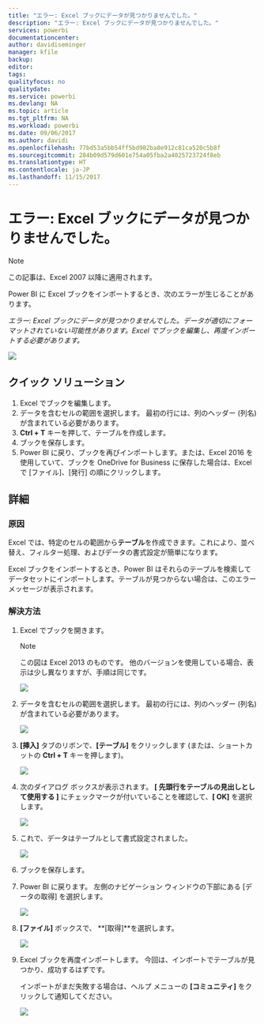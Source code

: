 ```yaml
---
title: "エラー: Excel ブックにデータが見つかりませんでした。"
description: "エラー: Excel ブックにデータが見つかりませんでした。"
services: powerbi
documentationcenter: 
author: davidiseminger
manager: kfile
backup: 
editor: 
tags: 
qualityfocus: no
qualitydate: 
ms.service: powerbi
ms.devlang: NA
ms.topic: article
ms.tgt_pltfrm: NA
ms.workload: powerbi
ms.date: 09/06/2017
ms.author: davidi
ms.openlocfilehash: 77bd53a5bb54ff5bd982ba8e912c81ca520c5b8f
ms.sourcegitcommit: 284b09d579d601e754a05fba2a4025723724f8eb
ms.translationtype: HT
ms.contentlocale: ja-JP
ms.lasthandoff: 11/15/2017
---
```

# <a name="error-we-couldnt-find-any-data-in-your-excel-workbook"></a>エラー: Excel ブックにデータが見つかりませんでした。

>[!NOTE]
>この記事は、Excel 2007 以降に適用されます。

Power BI に Excel ブックをインポートするとき、次のエラーが生じることがあります。

*エラー: Excel ブックにデータが見つかりませんでした。データが適切にフォーマットされていない可能性があります。Excel でブックを編集し、再度インポートする必要があります。*

![](media/service-admin-troubleshoot-excel-workbook-data/pbi_wecouldntfindanydata.png)

## <a name="quick-solution"></a>クイック ソリューション
1. Excel でブックを編集します。
2. データを含むセルの範囲を選択します。 最初の行には、列のヘッダー (列名) が含まれている必要があります。
3. **Ctrl + T** キーを押して、テーブルを作成します。
4. ブックを保存します。
5. Power BI に戻り、ブックを再びインポートします。または、Excel 2016 を使用していて、ブックを OneDrive for Business に保存した場合は、Excel で [ファイル]、[発行] の順にクリックします。

## <a name="details"></a>詳細
### <a name="cause"></a>原因
Excel では、特定のセルの範囲から**テーブル**を作成できます。これにより、並べ替え、フィルター処理、およびデータの書式設定が簡単になります。

Excel ブックをインポートするとき、Power BI はそれらのテーブルを検索してデータセットにインポートします。テーブルが見つからない場合は、このエラー メッセージが表示されます。

### <a name="solution"></a>解決方法
1. Excel でブックを開きます。 
    >[!NOTE]
    >この図は Excel 2013 のものです。 他のバージョンを使用している場合、表示は少し異なりますが、手順は同じです。
    
    ![](media/service-admin-troubleshoot-excel-workbook-data/pbi_trb_xlwksht1.png)
2. データを含むセルの範囲を選択します。 最初の行には、列のヘッダー (列名) が含まれている必要があります。
   
    ![](media/service-admin-troubleshoot-excel-workbook-data/pbi_trb_xlwksht2.png)
3. **[挿入]** タブのリボンで、**[テーブル]** をクリックします  (または、ショートカットの **Ctrl + T** キーを押します)。
   
    ![](media/service-admin-troubleshoot-excel-workbook-data/pbi_trb_xlwksht3.png)
4. 次のダイアログ ボックスが表示されます。 **[ 先頭行をテーブルの見出しとして使用する ]** にチェックマークが付いていることを確認して、**[ OK]** を選択します。
   
    ![](media/service-admin-troubleshoot-excel-workbook-data/pbi_trb_xlcreatetbl.png)
5. これで、データはテーブルとして書式設定されました。
   
    ![](media/service-admin-troubleshoot-excel-workbook-data/pbi_trb_xltbl.png)
6. ブックを保存します。
7. Power BI に戻ります。 左側のナビゲーション ウィンドウの下部にある [データの取得] を選択します。
   
    ![](media/service-admin-troubleshoot-excel-workbook-data/pbi_getdata.png)
8. **[ファイル]** ボックスで、 **[取得]**を選択します。
   
    ![](media/service-admin-troubleshoot-excel-workbook-data/pbi_getfiles.png)
9. Excel ブックを再度インポートします。 今回は、インポートでテーブルが見つかり、成功するはずです。
   
    インポートがまだ失敗する場合は、ヘルプ メニューの **[コミュニティ]** をクリックして通知してください。
   
    ![](media/service-admin-troubleshoot-excel-workbook-data/pbi_questionmenucommunity.png)
